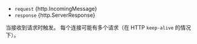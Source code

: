 <!-- YAML
added: v0.1.0
-->

* `request` {http.IncomingMessage}
* `response` {http.ServerResponse}

当接收到请求时触发。
每个连接可能有多个请求（在 HTTP `keep-alive` 的情况下）。

